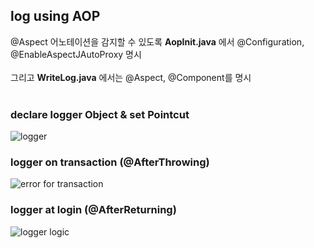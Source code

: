 ## log using AOP
@Aspect 어노테이션을 감지할 수 있도록 **AopInit.java** 에서 @Configuration, @EnableAspectJAutoProxy 명시
<br><br>
그리고 **WriteLog.java** 에서는 @Aspect, @Component를 명시
<br><br>
### declare logger Object & set Pointcut
![logger](https://github.com/peteryu24/peter-web/assets/67302252/7da0a524-cb73-4ff6-bcf3-83546da0a4ed)
### logger on transaction (@AfterThrowing)
![error for transaction](https://github.com/peteryu24/peter-web/assets/67302252/6150225e-78e3-4cb5-9a18-fe0185401b28)
### logger at login (@AfterReturning)
![logger logic](https://github.com/peteryu24/peter-web/assets/67302252/26ac04f6-f215-4b01-acfe-73c9e5552fb0)





